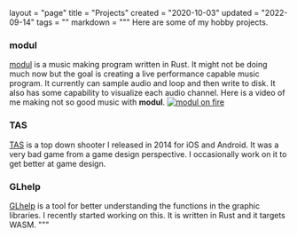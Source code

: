 layout = "page"
title = "Projects"
created = "2020-10-03"
updated = "2022-09-14"
tags = ""
markdown = """
Here are some of my hobby projects.
### modul
[modul](https://github.com/zehreken/modul) is a music making program written in Rust. It might not be doing much now but the goal is creating a live performance capable music program. It currently can sample audio and loop and then write to disk. It also has some capability to visualize each audio channel.
Here is a video of me making not so good music with **modul**.
[![modul on fire](https://img.youtube.com/vi/b0J4Ii5FSK8/0.jpg)](https://youtu.be/b0J4Ii5FSK8)

### TAS
[TAS](https://mogze.itch.io/tas) is a top down shooter I released in 2014 for iOS and Android. It was a very bad game from a game design perspective. I occasionally work on it to get better at game design.

### GLhelp
[GLhelp](https://lab.guchanalkan.com/glhelp) is a tool for better understanding the functions in the graphic libraries. I recently started working on this. It is written in Rust and it targets WASM.
"""